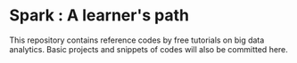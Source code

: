 # Spark : A learner's path
This repository contains reference codes by free tutorials on big data analytics. Basic projects and snippets of codes will also be committed here. 